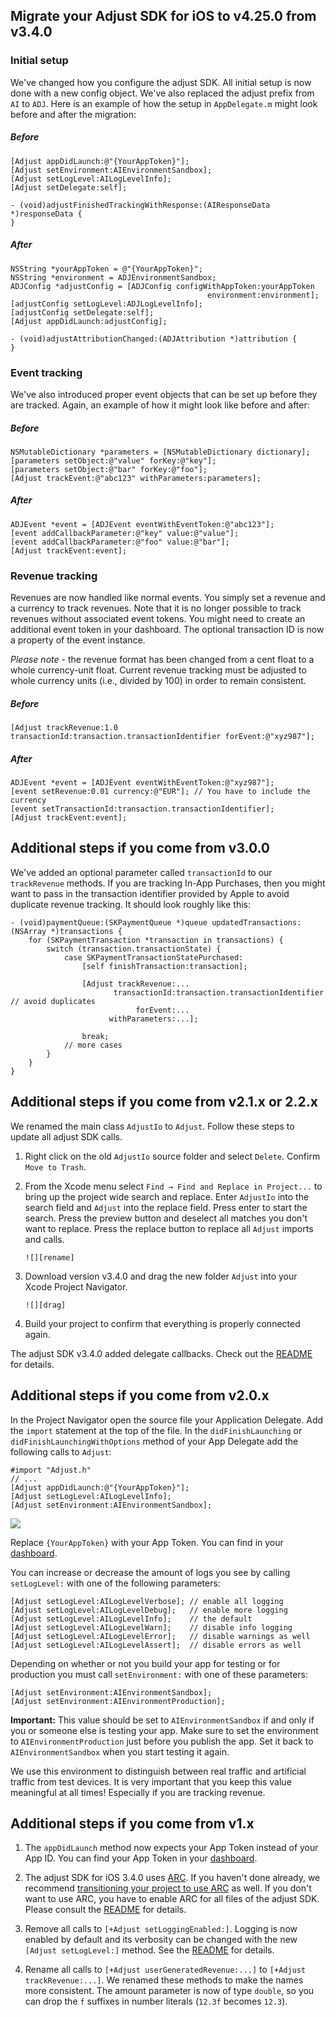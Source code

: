 ## Migrate your Adjust SDK for iOS to v4.25.0 from v3.4.0

### Initial setup

We've changed how you configure the adjust SDK. All initial setup is now done with
a new config object. We've also replaced the adjust prefix from `AI` to `ADJ`.
Here is an example of how the setup in `AppDelegate.m` might look before and
after the migration:

##### Before

```objc
[Adjust appDidLaunch:@"{YourAppToken}"];
[Adjust setEnvironment:AIEnvironmentSandbox];
[Adjust setLogLevel:AILogLevelInfo];
[Adjust setDelegate:self];

- (void)adjustFinishedTrackingWithResponse:(AIResponseData *)responseData {
}
```

##### After

```objc
NSString *yourAppToken = @"{YourAppToken}";
NSString *environment = ADJEnvironmentSandbox;
ADJConfig *adjustConfig = [ADJConfig configWithAppToken:yourAppToken
                                            environment:environment];
[adjustConfig setLogLevel:ADJLogLevelInfo];
[adjustConfig setDelegate:self];
[Adjust appDidLaunch:adjustConfig];

- (void)adjustAttributionChanged:(ADJAttribution *)attribution {
}
```

### Event tracking

We've also introduced proper event objects that can be set up before they are
tracked. Again, an example of how it might look like before and after:

##### Before

```objc
NSMutableDictionary *parameters = [NSMutableDictionary dictionary];
[parameters setObject:@"value" forKey:@"key"];
[parameters setObject:@"bar" forKey:@"foo"];
[Adjust trackEvent:@"abc123" withParameters:parameters];
```

##### After

```objc
ADJEvent *event = [ADJEvent eventWithEventToken:@"abc123"];
[event addCallbackParameter:@"key" value:@"value"];
[event addCallbackParameter:@"foo" value:@"bar"];
[Adjust trackEvent:event];
```

### Revenue tracking

Revenues are now handled like normal events. You simply set a revenue and a
currency to track revenues. Note that it is no longer possible to track revenues
without associated event tokens. You might need to create an additional event token
in your dashboard. The optional transaction ID is now a property of the event
instance.

*Please note* - the revenue format has been changed from a cent float to a whole 
currency-unit float. Current revenue tracking must be adjusted to whole currency
units (i.e., divided by 100) in order to remain consistent.

##### Before

```objc
[Adjust trackRevenue:1.0 transactionId:transaction.transactionIdentifier forEvent:@"xyz987"];
```

##### After

```objc
ADJEvent *event = [ADJEvent eventWithEventToken:@"xyz987"];
[event setRevenue:0.01 currency:@"EUR"]; // You have to include the currency
[event setTransactionId:transaction.transactionIdentifier];
[Adjust trackEvent:event];
```

## Additional steps if you come from v3.0.0

We've added an optional parameter called `transactionId` to our `trackRevenue` methods.
If you are tracking In-App Purchases, then you might want to pass in the transaction
identifier provided by Apple to avoid duplicate revenue tracking. It should
look roughly like this:

```objc
- (void)paymentQueue:(SKPaymentQueue *)queue updatedTransactions:(NSArray *)transactions {
    for (SKPaymentTransaction *transaction in transactions) {
        switch (transaction.transactionState) {
            case SKPaymentTransactionStatePurchased:
                [self finishTransaction:transaction];

                [Adjust trackRevenue:...
                       transactionId:transaction.transactionIdentifier // avoid duplicates
                            forEvent:...
                      withParameters:...];

                break;
            // more cases
        }
    }
}
```

## Additional steps if you come from v2.1.x or 2.2.x

We renamed the main class `AdjustIo` to `Adjust`. Follow these steps to update
all adjust SDK calls.

1. Right click on the old `AdjustIo` source folder and select `Delete`. Confirm
   `Move to Trash`.

2. From the Xcode menu select `Find → Find and Replace in Project...` to bring
   up the project wide search and replace. Enter `AdjustIo` into the search
   field and `Adjust` into the replace field. Press enter to start the search.
   Press the preview button and deselect all matches you don't want to replace.
   Press the replace button to replace all `Adjust` imports and calls.

       ![][rename]

3. Download version v3.4.0 and drag the new folder `Adjust` into your Xcode
   Project Navigator.

       ![][drag]

4. Build your project to confirm that everything is properly connected again.

The adjust SDK v3.4.0 added delegate callbacks. Check out the [README] for
details.

## Additional steps if you come from v2.0.x

In the Project Navigator open the source file your Application Delegate. Add
the `import` statement at the top of the file. In the `didFinishLaunching` or
`didFinishLaunchingWithOptions` method of your App Delegate add the following
calls to `Adjust`:

```objc
#import "Adjust.h"
// ...
[Adjust appDidLaunch:@"{YourAppToken}"];
[Adjust setLogLevel:AILogLevelInfo];
[Adjust setEnvironment:AIEnvironmentSandbox];
```
![][delegate]

Replace `{YourAppToken}` with your App Token. You can find in your [dashboard].

You can increase or decrease the amount of logs you see by calling
`setLogLevel:` with one of the following parameters:

```objc
[Adjust setLogLevel:AILogLevelVerbose]; // enable all logging
[Adjust setLogLevel:AILogLevelDebug];   // enable more logging
[Adjust setLogLevel:AILogLevelInfo];    // the default
[Adjust setLogLevel:AILogLevelWarn];    // disable info logging
[Adjust setLogLevel:AILogLevelError];   // disable warnings as well
[Adjust setLogLevel:AILogLevelAssert];  // disable errors as well
```

Depending on whether or not you build your app for testing or for production
you must call `setEnvironment:` with one of these parameters:

```objc
[Adjust setEnvironment:AIEnvironmentSandbox];
[Adjust setEnvironment:AIEnvironmentProduction];
```

**Important:** This value should be set to `AIEnvironmentSandbox` if and only
if you or someone else is testing your app. Make sure to set the environment to
`AIEnvironmentProduction` just before you publish the app. Set it back to
`AIEnvironmentSandbox` when you start testing it again.

We use this environment to distinguish between real traffic and artificial
traffic from test devices. It is very important that you keep this value
meaningful at all times! Especially if you are tracking revenue.

## Additional steps if you come from v1.x

1. The `appDidLaunch` method now expects your App Token instead of your App ID.
   You can find your App Token in your [dashboard].

2. The adjust SDK for iOS 3.4.0 uses [ARC][arc]. If you haven't done already,
   we recommend [transitioning your project to use ARC][transition] as well. If
   you don't want to use ARC, you have to enable ARC for all files of the
   adjust SDK. Please consult the [README] for details.

3. Remove all calls to `[+Adjust setLoggingEnabled:]`. Logging is now enabled
   by default and its verbosity can be changed with the new `[Adjust
   setLogLevel:]` method. See the [README] for details.

4. Rename all calls to `[+Adjust userGeneratedRevenue:...]` to `[+Adjust
   trackRevenue:...]`. We renamed these methods to make the names more
   consistent. The amount parameter is now of type `double`, so you can drop
   the `f` suffixes in number literals (`12.3f` becomes `12.3`).

[README]: ../README.md
[rename]: https://raw.github.com/adjust/sdks/master/Resources/ios/rename.png
[drag]: https://raw.github.com/adjust/sdks/master/Resources/ios/drag3.png
[delegate]: https://raw.github.com/adjust/sdks/master/Resources/ios/delegate3.png
[arc]: http://en.wikipedia.org/wiki/Automatic_Reference_Counting
[transition]: http://developer.apple.com/library/mac/#releasenotes/ObjectiveC/RN-TransitioningToARC/Introduction/Introduction.html
[dashboard]: http://adjust.com
